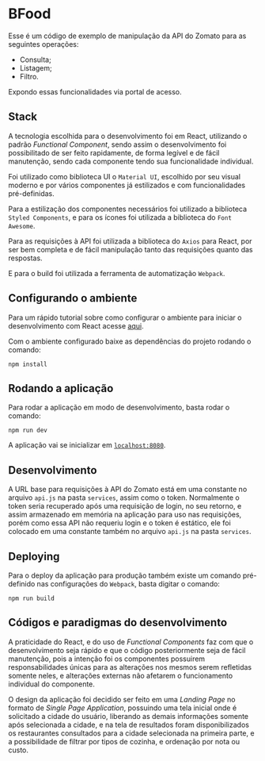 # BFood

Esse é um código de exemplo de manipulação da API do Zomato para as seguintes operações:
 - Consulta;
 - Listagem;
 - Filtro.
 
Expondo essas funcionalidades via portal de acesso.
 
## Stack
A tecnologia escolhida para o desenvolvimento foi em React, utilizando o padrão *Functional Component*, sendo assim o desenvolvimento foi possibilitado de ser feito rapidamente, de forma legível e de fácil manutenção, sendo cada componente tendo sua funcionalidade individual.
 
Foi utilizado como biblioteca UI o `Material UI`, escolhido por seu visual moderno e por vários componentes já estilizados e com funcionalidades pré-definidas.
 
Para a estilização dos componentes necessários foi utilizado a biblioteca `Styled Components`, e para os ícones foi utilizada a biblioteca do `Font Awesome`.
 
Para as requisições à API foi utilizada a biblioteca do `Axios` para React, por ser bem completa e de fácil manipulação tanto das requisições quanto das respostas.

E para o build foi utilizada a ferramenta de automatização `Webpack`.
 
## Configurando o ambiente
Para um rápido tutorial sobre como configurar o ambiente para iniciar o desenvolvimento com React acesse [aqui](https://pt-br.reactjs.org/docs/getting-started.html).
 
Com o ambiente configurado baixe as dependências do projeto rodando o comando:
```
npm install
```

## Rodando a aplicação
Para rodar a aplicação em modo de desenvolvimento, basta rodar o comando:
```
npm run dev
```

A aplicação vai se inicializar em [`localhost:8080`](http://localhost:8080).

## Desenvolvimento
A URL base para requisições à API do Zomato está em uma constante no arquivo `api.js` na pasta `services`, assim como o token. Normalmente o token seria recuperado após uma requisição de login, no seu retorno, e assim armazenado em memória na aplicação para uso nas requisições, porém como essa API não requeriu login e o token é estático, ele foi colocado em uma constante também no arquivo `api.js` na pasta `services`.

## Deploying
Para o deploy da aplicação para produção também existe um comando pré-definido nas configurações do `Webpack`, basta digitar o comando:
```
npm run build
```

## Códigos e paradigmas do desenvolvimento
A praticidade do React, e do uso de *Functional Components* faz com que o desenvolvimento seja rápido e que o código posteriormente seja de fácil manutenção, pois a intenção foi os componentes possuirem responsabilidades únicas para as alterações nos mesmos serem refletidas somente neles, e alterações externas não afetarem o funcionamento individual do componente.

O design da aplicação foi decidido ser feito em uma *Landing Page* no formato de *Single Page Application*, possuindo uma tela inicial onde é solicitado a cidade do usuário, liberando as demais informações somente após selecionada a cidade, e na tela de resultados foram disponibilizados os restaurantes consultados para a cidade selecionada na primeira parte, e a possibilidade de filtrar por tipos de cozinha, e ordenação por nota ou custo.
